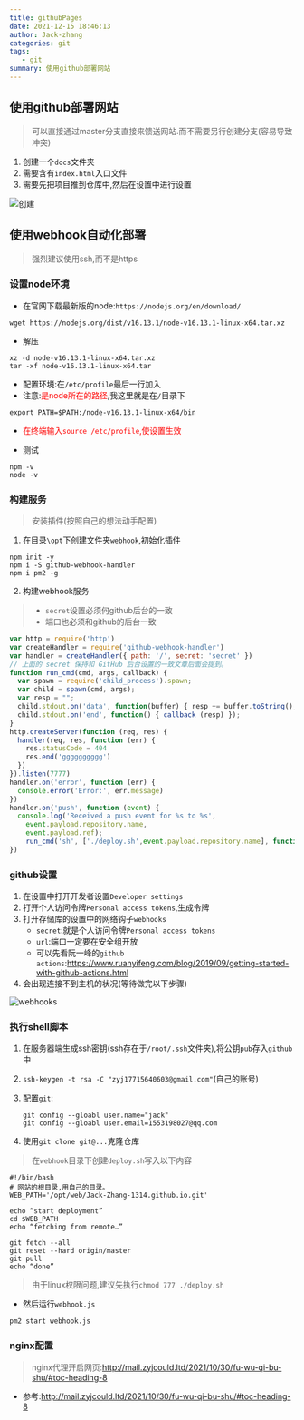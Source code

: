 ```yaml
---
title: githubPages
date: 2021-12-15 18:46:13
author: Jack-zhang
categories: git
tags:
   - git
summary: 使用github部署网站
---
```


## 使用github部署网站

>可以直接通过master分支直接来馈送网站.而不需要另行创建分支(容易导致冲突)

1. 创建一个`docs`文件夹
2. 需要含有`index.html`入口文件
3. 需要先把项目推到仓库中,然后在设置中进行设置

![创建](createPages.png)

## 使用webhook自动化部署

>强烈建议使用ssh,而不是https

### 设置node环境

* 在官网下载最新版的node:`https://nodejs.org/en/download/`

```shell
wget https://nodejs.org/dist/v16.13.1/node-v16.13.1-linux-x64.tar.xz
```

* 解压

```shell
xz -d node-v16.13.1-linux-x64.tar.xz
tar -xf node-v16.13.1-linux-x64.tar
```

* 配置环境:在`/etc/profile`最后一行加入
* 注意:<span style="color:red">是node所在的路径</span>,我这里就是在`/`目录下

```shell
export PATH=$PATH:/node-v16.13.1-linux-x64/bin
```

* <span style="color:red">在终端输入`source /etc/profile`,使设置生效</span>

* 测试

```shell
npm -v
node -v
```

### 构建服务

> 安装插件(按照自己的想法动手配置)

1. 在目录`\opt`下创建文件夹`webhook`,初始化插件

```shell
npm init -y
npm i -S github-webhook-handler
npm i pm2 -g
```

2. 构建webhook服务

>* `secret`设置必须何github后台的一致
>* 端口也必须和github的后台一致

```js
var http = require('http')
var createHandler = require('github-webhook-handler')
var handler = createHandler({ path: '/', secret: 'secret' })
// 上面的 secret 保持和 GitHub 后台设置的一致文章后面会提到。
function run_cmd(cmd, args, callback) {
  var spawn = require('child_process').spawn;
  var child = spawn(cmd, args);
  var resp = "";
  child.stdout.on('data', function(buffer) { resp += buffer.toString(); });
  child.stdout.on('end', function() { callback (resp) });
}
http.createServer(function (req, res) {
  handler(req, res, function (err) {
    res.statusCode = 404
    res.end('gggggggggg')
  })
}).listen(7777)
handler.on('error', function (err) {
  console.error('Error:', err.message)
})
handler.on('push', function (event) {
  console.log('Received a push event for %s to %s',
    event.payload.repository.name,
    event.payload.ref);
    run_cmd('sh', ['./deploy.sh',event.payload.repository.name], function(text){ console.log(text) });
})
```

### github设置

1. 在设置中打开开发者设置`Developer settings`
2. 打开个人访问令牌`Personal access tokens`,生成令牌
3. 打开存储库的设置中的网络钩子`webhooks`
   * `secret`:就是个人访问令牌`Personal access tokens`
   * `url`:端口一定要在安全组开放
   * 可以先看阮一峰的`github actions`:<https://www.ruanyifeng.com/blog/2019/09/getting-started-with-github-actions.html>
4. 会出现连接不到主机的状况(等待做完以下步骤)

![webhooks](webhooks.png)

### 执行shell脚本

1. 在服务器端生成ssh密钥(ssh存在于`/root/.ssh`文件夹),将公钥`pub`存入`github`中
2. `ssh-keygen -t rsa -C "zyj17715640603@gmail.com"`(自己的账号)
3. 配置`git`:

   ```shell
   git config --gloabl user.name="jack"
   git config --gloabl user.email=1553198027@qq.com
   ```

4. 使用`git clone git@...`克隆仓库

> 在`webhook`目录下创建`deploy.sh`写入以下内容

```shell
#!/bin/bash
# 网站的根目录,用自己的目录。
WEB_PATH='/opt/web/Jack-Zhang-1314.github.io.git'

echo “start deployment”
cd $WEB_PATH
echo “fetching from remote…”

git fetch --all
git reset --hard origin/master 
git pull
echo “done”
```

>由于linux权限问题,建议先执行`chmod 777 ./deploy.sh`

* 然后运行`webhook.js`

```shell
pm2 start webhook.js
```

### nginx配置

>nginx代理开启网页:<http://mail.zyjcould.ltd/2021/10/30/fu-wu-qi-bu-shu/#toc-heading-8>

* 参考:<http://mail.zyjcould.ltd/2021/10/30/fu-wu-qi-bu-shu/#toc-heading-8>
